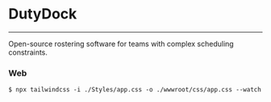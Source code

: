 # DutyDock
---

Open-source rostering software for teams with complex scheduling constraints.


### Web

```
$ npx tailwindcss -i ./Styles/app.css -o ./wwwroot/css/app.css --watch
```
